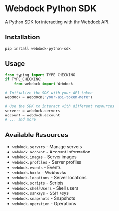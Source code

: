 # Webdock Python SDK

A Python SDK for interacting with the Webdock API.

## Installation

```bash
pip install webdock-python-sdk
```

## Usage

```python
from typing import TYPE_CHECKING
if TYPE_CHECKING:
    from webdock import Webdock

# Initialize the SDK with your API token
webdock = Webdock("your-api-token-here")

# Use the SDK to interact with different resources
servers = webdock.servers
account = webdock.account
# ... and more
```

## Available Resources

- `webdock.servers` - Manage servers
- `webdock.account` - Account information
- `webdock.images` - Server images
- `webdock.profiles` - Server profiles
- `webdock.events` - Events
- `webdock.hooks` - Webhooks
- `webdock.locations` - Server locations
- `webdock.scripts` - Scripts
- `webdock.shellUsers` - Shell users
- `webdock.sshkeys` - SSH keys
- `webdock.snapshots` - Snapshots
- `webdock.operation` - Operations

